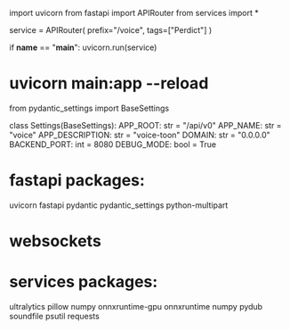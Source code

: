 import uvicorn
from fastapi import APIRouter
from services import *

service = APIRouter(
    prefix="/voice",
    tags=["Perdict"]
)


if __name__ == "__main__":
    uvicorn.run(service)

# uvicorn main:app --reload

















from pydantic_settings import BaseSettings


class Settings(BaseSettings):
    APP_ROOT: str = "/api/v0"
    APP_NAME: str = "voice"
    APP_DESCRIPTION: str = "voice-toon"
    DOMAIN: str = "0.0.0.0"
    BACKEND_PORT: int = 8080
    DEBUG_MODE: bool = True






# fastapi packages:
uvicorn
fastapi
pydantic
pydantic_settings
python-multipart
# websockets

# services packages:
ultralytics
pillow
numpy
onnxruntime-gpu
onnxruntime
numpy
pydub
soundfile
psutil
requests



